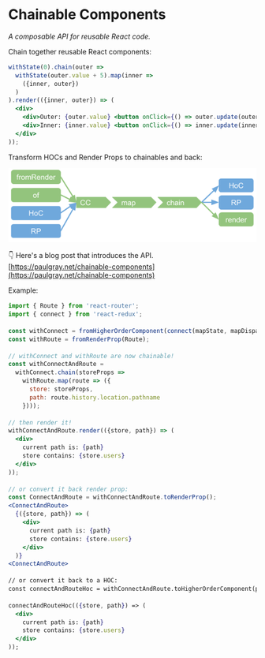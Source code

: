 # Chainable Components
_A composable API for reusable React code._

Chain together reusable React components:
```jsx
withState(0).chain(outer => 
  withState(outer.value + 5).map(inner =>
    ({inner, outer})
  )
).render(({inner, outer}) => (
  <div>
    <div>Outer: {outer.value} <button onClick={() => outer.update(outer.value + 1)}>+</button></div>
    <div>Inner: {inner.value} <button onClick={() => inner.update(inner.value + 1)}>+</button></div>
  </div>
));
```

Transform HOCs and Render Props to chainables and back:

![Chainable pipeline](docsSrc/chainable-pipeline.png?raw=true "Chainable pipeline")

:point_down: Here's a blog post that introduces the API.  
[https://paulgray.net/chainable-components](https://paulgray.net/chainable-components)

Example:
```jsx
import { Route } from 'react-router';
import { connect } from 'react-redux';

const withConnect = fromHigherOrderComponent(connect(mapState, mapDispatch));
const withRoute = fromRenderProp(Route);

// withConnect and withRoute are now chainable!
const withConnectAndRoute = 
  withConnect.chain(storeProps => 
    withRoute.map(route => ({
      store: storeProps,
      path: route.history.location.pathname
    })));

// then render it!
withConnectAndRoute.render(({store, path}) => (
  <div>
    current path is: {path}
    store contains: {store.users}
  </div>
));

// or convert it back render prop:
const ConnectAndRoute = withConnectAndRoute.toRenderProp();
<ConnectAndRoute>
  {({store, path}) => (
    <div>
      current path is: {path}
      store contains: {store.users}
    </div>
  )}
<ConnectAndRoute>

// or convert it back to a HOC:
const connectAndRouteHoc = withConnectAndRoute.toHigherOrderComponent(p => p);

connectAndRouteHoc(({store, path}) => (
  <div>
    current path is: {path}
    store contains: {store.users}
  </div>
));
```

